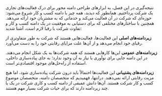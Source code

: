 نتیجه‌گیری
در این فصل، به ابزارهای طراحی دامنه محور برای درک فعالیت‌های تجاری یک شرکت پرداختیم. همانطور که دیدید، همه چیز با دامنه کسب و کار شروع می‌شود: حوزه‌ای که شرکت در آن فعالیت می‌کند و خدماتی که به مشتریان خود ارائه می‌دهد.
همچنین با ساختارهای مختلفی که برای دستیابی به موفقیت در یک دامنه کسب و کار و تفاوت شرکت با رقبا لازم است، آشنا شدید:

**زیردامنه‌های اصلی**
 این فعالیت‌ها، فعالیت‌هایی هستند که شرکت به طور متفاوتری از رقبای خود انجام می‌دهد و از آن‌ها علت مزایای رقابتی خود را به دست می‌آورد.
 
**زیردامنه‌های عمومی**
این‌ها کارهایی هستند که همه شرکت‌ها به یک شکل انجام می‌دهند. در این دامنه جایی برای نوآوری یا نیاز به آن وجود ندارد؛ به جای پیاده‌سازی داخلی، استفاده از راه‌حل‌های موجود اقتصادی‌تر است.

**زیردامنه‌های پشتیبانی**
این فعالیت‌ها احتمالاً باید درون شرکت پیاده‌سازی شود، اما هیچ مزیت رقابتی ارائه نمی‌دهند.
درانتها، فهمیدیم که متخصصان دامنه، متخصصان موضوع کسب و کار شرکت هستند. آن‌ها دانش عمیقی از دامنه کسب و کاری شرکت در یک یا چند زیردامنه دارند که برای حیات شرکت بسیار مهم هستند.